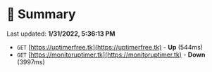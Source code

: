# 📖 Summary
Last updated: **1/31/2022, 5:36:13 PM**

- `GET` [https://uptimerfree.tk](https://uptimerfree.tk) - **Up** (544ms)
- `GET` [https://monitoruptimer.tk](https://monitoruptimer.tk) - **Down** (3997ms)
